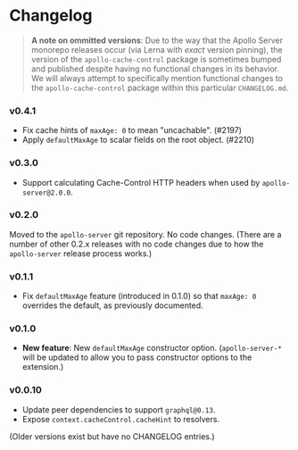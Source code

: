 # Changelog

> **A note on ommitted versions**: Due to the way that the Apollo Server
> monorepo releases occur (via Lerna with _exact_ version pinning), the
> version of the `apollo-cache-control` package is sometimes bumped and
> published despite having no functional changes in its behavior.  We will
> always attempt to specifically mention functional changes to the
> `apollo-cache-control` package within this particular `CHANGELOG.md`.

### v0.4.1

* Fix cache hints of `maxAge: 0` to mean "uncachable". (#2197)
* Apply `defaultMaxAge` to scalar fields on the root object. (#2210)

### v0.3.0

* Support calculating Cache-Control HTTP headers when used by `apollo-server@2.0.0`.

### v0.2.0

Moved to the `apollo-server` git repository. No code changes.  (There are a
number of other 0.2.x releases with no code changes due to how the
`apollo-server` release process works.)

### v0.1.1

* Fix `defaultMaxAge` feature (introduced in 0.1.0) so that `maxAge: 0` overrides the default, as previously documented.

### v0.1.0

* **New feature**: New `defaultMaxAge` constructor option. (`apollo-server-*` will be updated to allow you to pass constructor options to the extension.)


### v0.0.10

* Update peer dependencies to support `graphql@0.13`.
* Expose `context.cacheControl.cacheHint` to resolvers.

(Older versions exist but have no CHANGELOG entries.)
